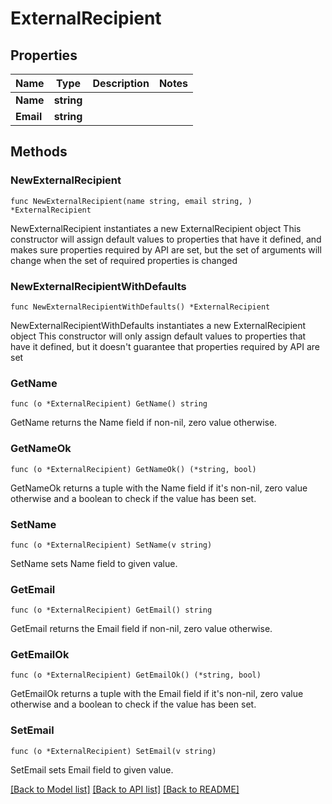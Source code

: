 # ExternalRecipient

## Properties

Name | Type | Description | Notes
------------ | ------------- | ------------- | -------------
**Name** | **string** |  | 
**Email** | **string** |  | 

## Methods

### NewExternalRecipient

`func NewExternalRecipient(name string, email string, ) *ExternalRecipient`

NewExternalRecipient instantiates a new ExternalRecipient object
This constructor will assign default values to properties that have it defined,
and makes sure properties required by API are set, but the set of arguments
will change when the set of required properties is changed

### NewExternalRecipientWithDefaults

`func NewExternalRecipientWithDefaults() *ExternalRecipient`

NewExternalRecipientWithDefaults instantiates a new ExternalRecipient object
This constructor will only assign default values to properties that have it defined,
but it doesn't guarantee that properties required by API are set

### GetName

`func (o *ExternalRecipient) GetName() string`

GetName returns the Name field if non-nil, zero value otherwise.

### GetNameOk

`func (o *ExternalRecipient) GetNameOk() (*string, bool)`

GetNameOk returns a tuple with the Name field if it's non-nil, zero value otherwise
and a boolean to check if the value has been set.

### SetName

`func (o *ExternalRecipient) SetName(v string)`

SetName sets Name field to given value.


### GetEmail

`func (o *ExternalRecipient) GetEmail() string`

GetEmail returns the Email field if non-nil, zero value otherwise.

### GetEmailOk

`func (o *ExternalRecipient) GetEmailOk() (*string, bool)`

GetEmailOk returns a tuple with the Email field if it's non-nil, zero value otherwise
and a boolean to check if the value has been set.

### SetEmail

`func (o *ExternalRecipient) SetEmail(v string)`

SetEmail sets Email field to given value.



[[Back to Model list]](../README.md#documentation-for-models) [[Back to API list]](../README.md#documentation-for-api-endpoints) [[Back to README]](../README.md)


